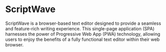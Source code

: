 # ScriptWave
ScriptWave is a browser-based text editor designed to provide a seamless and feature-rich writing experience. This single-page application (SPA) harnesses the power of Progressive Web App (PWA) technology, allowing users to enjoy the benefits of a fully functional text editor within their web browser.
